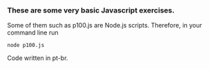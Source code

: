 ### These are some very basic Javascript exercises.

Some of them such as p100.js are Node.js scripts. Therefore, in your command line run
````
node p100.js
```` 

Code written in pt-br.
